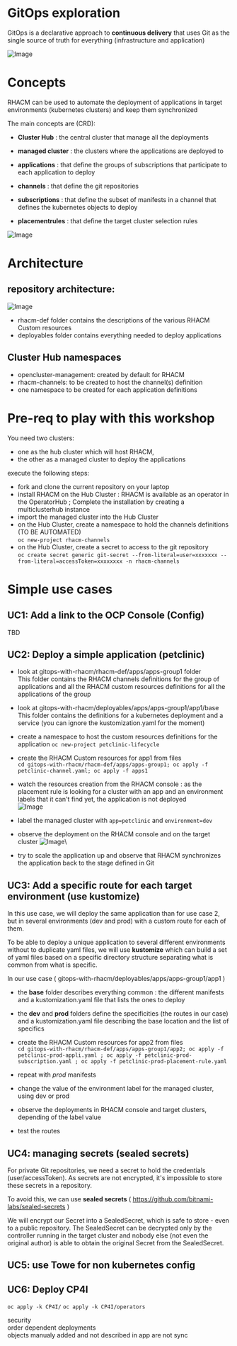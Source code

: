 GitOps exploration
=====================
GitOps is a declarative approach to **continuous delivery** that uses Git as the single source of truth for everything (infrastructure and application)

![Image](./images/DeliveryModel.png)

Concepts
========
RHACM can be used to automate the deployment of applications in target environments (kubernetes clusters) and keep them synchronized 

The main concepts are (CRD):

- **Cluster Hub** : the central cluster that manage all the deployments
- **managed cluster** : the clusters where the applications are deployed to

 
- **applications** : that define the groups of subscriptions that participate to each application to deploy
- **channels** : that define the git repositories
- **subscriptions** : that define the subset of manifests in a channel that defines the kubernetes objects to deploy
- **placementrules** : that define the target cluster selection rules

![Image](./images/application-model.jpg)

Architecture
============
repository architecture:
------------------------
![Image](./images/tree.jpg)

  - rhacm-def folder contains the descriptions of the various RHACM Custom resources
  - deployables folder contains everything needed to deploy applications

Cluster Hub namespaces
----------------------
- opencluster-management: created by default for RHACM
- rhacm-channels: to be created to host the channel(s) definition
- one namespace to be created for each application definitions

Pre-req to play with this workshop
==================================
You need two clusters:
- one as the hub cluster which will host RHACM,
- the other as a managed cluster to deploy the applications

execute the following steps:
- fork and clone the current repository on your laptop
- install RHACM on the Hub Cluster : RHACM is available as an operator in the OperatorHub ;  Complete the installation by creating a multiclusterhub instance
- import the managed cluster into the Hub Cluster
- on the Hub Cluster, create a namespace to hold the channels definitions (TO BE AUTOMATED)\
`oc new-project rhacm-channels`
- on the Hub Cluster, create a secret to access to the git repository\
`oc create secret generic git-secret --from-literal=user=xxxxxxx --from-literal=accessToken=xxxxxxxx -n rhacm-channels`

Simple use cases
=====================

UC1: Add a link to the OCP Console (Config)
-------------------------------------------
TBD

UC2: Deploy a simple application (petclinic)
--------------------------------------------
- look at gitops-with-rhacm/rhacm-def/apps/apps-group1 folder\
This folder contains the RHACM channels definitions for the group of applications and all the RHACM custom resources definitions for all the applications of the group

- look at gitops-with-rhacm/deployables/apps/apps-group1/app1/base\
This folder contains the definitions for a kubernetes deployment and a service (you can ignore the kustomization.yaml for the moment)

- create a namespace to host the custom resources definitions for the application
`oc new-project petclinic-lifecycle`
- create the RHACM Custom resources for app1 from files\
`cd gitops-with-rhacm/rhacm-def/apps/apps-group1; oc apply -f petclinic-channel.yaml; oc apply -f apps1`

- watch the resources creation from the RHACM console : as the placement rule is looking for a cluster with an app and an environment labels that it can't find yet, the application is not deployed\
![Image](./images/petclinic1.jpg)
- label the managed cluster with `app=petclinic` and `environment=dev`
- observe the deployment on the RHACM console and on the target cluster
![Image](./images/petclinic2.jpg)\


- try to scale the application up and observe that RHACM synchronizes the application back to the stage defined in Git

UC3: Add a specific route for each target environment (use kustomize)
---------------------------------------------------------------
In this use case, we will deploy the same application than for use case 2, but in several environments (dev and prod) with a custom route for each of them.

To be able to deploy a unique application to several different environments without to duplicate yaml files, we will use **kustomize** which can build a set of yaml files based on a specific directory structure separating what is common from what is specific.

In our use case ( gitops-with-rhacm/deployables/apps/apps-group1/app1 )
- the **base** folder describes everything common : the different manifests and a kustomization.yaml file that lists the ones to deploy
- the **dev** and **prod** folders define the specificities (the routes in our case) and a kustomization.yaml file describing the base location and the list of specifics

- create the RHACM Custom resources for app2 from files\
`cd gitops-with-rhacm/rhacm-def/apps/apps-group1/app2; oc apply -f petclinic-prod-appli.yaml ; oc apply -f petclinic-prod-subscription.yaml ; oc apply -f petclinic-prod-placement-rule.yaml`
- repeat with *prod* manifests
- change the value of the environment label for the managed cluster, using dev or prod
- observe the deployments in RHACM console and target clusters, depending of the label value
- test the routes

UC4: managing secrets (sealed secrets)
-------------------------------------
For private Git repositories, we need a secret to hold the credentials (user/accessToken). As secrets are not encrypted, it's impossible to store these secrets in a repository.

To avoid this, we can use **sealed secrets** ( https://github.com/bitnami-labs/sealed-secrets )

We will encrypt our Secret into a SealedSecret, which is safe to store - even to a public repository. The SealedSecret can be decrypted only by the controller running in the target cluster and nobody else (not even the original author) is able to obtain the original Secret from the SealedSecret.


UC5: use Towe for non kubernetes config
---------------------------------------

UC6: Deploy CP4I
---------------------------------------
`oc apply -k CP4I/`
`oc apply -k CP4I/operators`

security\
order dependent deployments\
objects manualy added and not described in app are not sync
